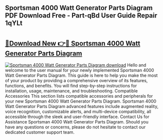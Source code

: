 ## Sportsman 4000 Watt Generator Parts Diagram PDF Download Free - Part-qBd User Guide Repair 1qYLt

# <h2><a href="http://dfsti1e.blite.top/?on=Sportsman+4000+Watt+Generator+Parts+Diagram">🔗Download New 👉🔴 Sportsman 4000 Watt Generator Parts Diagram</a></h2>

[![Sportsman 4000 Watt Generator Parts Diagram download](https://i.imgur.com/lujVjoI.png)](http://dfsti1e.blite.top/?on=Sportsman+4000+Watt+Generator+Parts+Diagram)
Hello and welcome to the user manual for your newly implemented Sportsman 4000 Watt Generator Parts Diagram. This guide is here to help you make the most of your product by providing a comprehensive overview of its features, functions, and benefits. You will find step-by-step instructions for installation, usage, maintenance, and troubleshooting. Compatible Accessories This section lists compatible accessories and peripherals for your new Sportsman 4000 Watt Generator Parts Diagram. Sportsman 4000 Watt Generator Parts Diagram advanced features include augmented reality, voice recognition, customizable alerts, and multi-device compatibility, all accessible through the sleek and user-friendly interface. Contact Us for Assistance Sportsman 4000 Watt Generator Parts Diagram. Should you have any questions or concerns, please do not hesitate to contact our dedicated customer support team.
